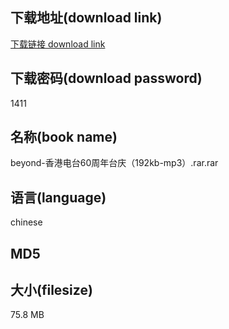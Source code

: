 ## 下载地址(download link)
[下载链接 download link](https://tutu365.netlify.app/?s=beyond-%E9%A6%99%E6%B8%AF%E7%94%B5%E5%8F%B060%E5%91%A8%E5%B9%B4%E5%8F%B0%E5%BA%86%EF%BC%88192kb-mp3%EF%BC%89.rar)

## 下载密码(download password)
1411

## 名称(book name)
beyond-香港电台60周年台庆（192kb-mp3）.rar.rar

## 语言(language)
chinese

## MD5


## 大小(filesize)
75.8 MB
